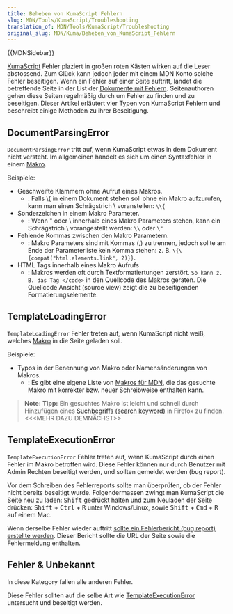 ```yaml
---
title: Beheben von KumaScript Fehlern
slug: MDN/Tools/KumaScript/Troubleshooting
translation_of: MDN/Tools/KumaScript/Troubleshooting
original_slug: MDN/Kuma/Beheben_von_KumaScript_Fehlern
---
```

{{MDNSidebar}}

[KumaScript](/de/docs/MDN/Kuma/Introduction_to_KumaScript) Fehler plaziert in großen roten Kästen wirken auf die Leser abstossend. Zum Glück kann jedoch jeder mit einem MDN Konto solche Fehler beseitigen. Wenn ein Fehler auf einer Seite auftritt, landet die betreffende Seite in der List der [Dokumente mit Fehlern](/docs/with-errors). Seitenauthoren gehen diese Seiten regelmäßig durch um Fehler zu finden und zu beseitigen. Dieser Artikel erläutert vier Typen von KumaScript Fehlern und beschreibt einige Methoden zu ihrer Beseitigung.

## DocumentParsingError

`DocumentParsingError` tritt auf, wenn KumaScript etwas in dem Dokument nicht versteht. Im allgemeinen handelt es sich um einen Syntaxfehler in einem [Makro](/de/docs/MDN/Contribute/Content/Macros).

Beispiele:

- Geschweifte Klammern ohne Aufruf eines Makros.
  - : Falls \\{ in einem Dokument stehen soll ohne ein Makro aufzurufen, kann man einen Schrägstrich \ voranstellen: `\\{`
- Sonderzeichen in einem Makro Parameter.
  - : Wenn " oder \ innerhalb eines Makro Parameters stehen, kann ein Schrägstrich \ vorangestellt werden: `\\` oder `\"`
- Fehlende Kommas zwischen den Makro Parametern.
  - : Makro Parameters sind mit Kommas (,) zu trennen, jedoch sollte am Ende der Parameterliste kein Komma stehen: z. B. `\{\{compat("html.elements.link", 2)}}`.
- HTML Tags innerhalb eines Makro Aufrufs
  - : Makros werden oft durch Textformatiertungen zerstört. `So kann z. B. das Tag </code>` in den Quellcode des Makros geraten. Die Quellcode Ansicht (source view) zeigt die zu beseitigenden Formatierungselemente.

## TemplateLoadingError

`TemplateLoadingError` Fehler treten auf, wenn KumaScript nicht weiß, welches [Makro](/de/docs/MDN/Contribute/Content/Macros) in die Seite geladen soll.

Beispiele:

- Typos in der Benennung von Makro oder Namensänderungen von Makros.
  - : Es gibt eine eigene Liste von [Makros für MDN](/de/docs/MDN/Contribute/Content/Custom_macros), die das gesuchte Makro mit korrekter bzw. neuer Schreibweise enthalten kann.

> **Note:** **Tipp:** Ein gesuchtes Makro ist leicht und schnell durch Hinzufügen eines [Suchbegriffs (search keyword)](http://kb.mozillazine.org/Using_keyword_searches) in Firefox zu finden. <<\<MEHR DAZU DEMNÄCHST>>

## TemplateExecutionError

`TemplateExecutionError` Fehler treten auf, wenn KumaScript durch einen Fehler im Makro betroffen wird. Diese Fehler können nur durch Benutzer mit Admin Rechten beseitigt werden, und sollten gemeldet werden (bug report).

Vor dem Schreiben des Fehlerreports sollte man überprüfen, ob der Fehler nicht bereits beseitigt wurde. Folgendermassen zwingt man KumaScript die Seite neu zu laden: <kbd>Shift</kbd> gedrückt halten und zum Neuladen der Seite drücken: <kbd>Shift</kbd> + <kbd>Ctrl</kbd> + <kbd>R</kbd> unter Windows/Linux, sowie <kbd>Shift</kbd> + <kbd>Cmd</kbd> + <kbd>R</kbd> auf einem Mac.

Wenn derselbe Fehler wieder auftritt [sollte ein Fehlerbericht (bug report) erstellte werden](https://bugzilla.mozilla.org/enter_bug.cgi?product=Mozilla_Developer_Network&component=General#h=detail|bug). Dieser Bericht sollte die URL der Seite sowie die Fehlermeldung enthalten.

## Fehler & Unbekannt

In diese Kategory fallen alle anderen Fehler.

Diese Fehler sollten auf die selbe Art wie [TemplateExecutionError](#TemplateExecutionError) untersucht und beseitigt werden.
